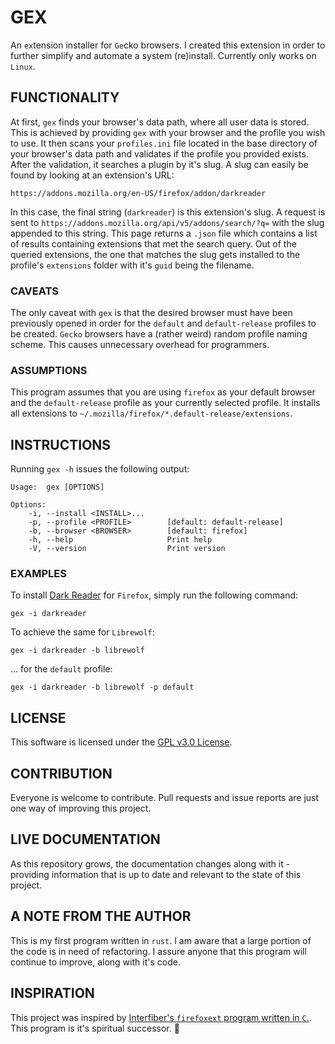 # GEX

An `ex`tension installer for `Ge`cko browsers. I created this extension in order to further simplify and automate a system (re)install. Currently only works on `Linux`.

## FUNCTIONALITY

At first, `gex` finds your browser's data path, where all user data is stored. This is achieved by providing `gex` with your browser and the profile you wish to use. It then scans your `profiles.ini` file located in the base directory of your browser's data path and validates if the profile you provided exists. After the validation, it searches a plugin by it's slug. A slug can easily be found by looking at an extension's URL:

```
https://addons.mozilla.org/en-US/firefox/addon/darkreader
```

In this case, the final string (`darkreader`) is this extension's slug. A request is sent to `https://addons.mozilla.org/api/v5/addons/search/?q=` with the slug appended to this string. This page returns a `.json` file which contains a list of results containing extensions that met the search query. Out of the queried extensions, the one that matches the slug gets installed to the profile's `extensions` folder with it's `guid` being the filename.

### CAVEATS

The only caveat with `gex` is that the desired browser must have been previously opened in order for the `default` and `default-release` profiles to be created. `Gecko` browsers have a (rather weird) random profile naming scheme. This causes unnecessary overhead for programmers.

### ASSUMPTIONS

This program assumes that you are using `firefox` as your default browser and the `default-release` profile as your currently selected profile. It installs all extensions to `~/.mozilla/firefox/*.default-release/extensions`.

## INSTRUCTIONS

Running `gex -h` issues the following output:

```
Usage:  gex [OPTIONS]

Options:
    -i, --install <INSTALL>...
    -p, --profile <PROFILE>        [default: default-release]
    -b, --browser <BROWSER>        [default: firefox]
    -h, --help                     Print help
    -V, --version                  Print version
```

### EXAMPLES

To install [Dark Reader](https://addons.mozilla.org/en-US/firefox/addon/darkreader) for `Firefox`, simply run the following command:

```
gex -i darkreader
```

To achieve the same for `Librewolf`:

```
gex -i darkreader -b librewolf
```

... for the `default` profile:

```
gex -i darkreader -b librewolf -p default
```

## LICENSE

This software is licensed under the [GPL v3.0 License](https://www.gnu.org/licenses/gpl-3.0.en.html).

## CONTRIBUTION

Everyone is welcome to contribute. Pull requests and issue reports are just one way of improving this project.

## LIVE DOCUMENTATION

As this repository grows, the documentation changes along with it - providing information that is up to date and relevant to the state of this project.

## A NOTE FROM THE AUTHOR

This is my first program written in `rust`. I am aware that a large portion of the code is in need of refactoring. I assure anyone that this program will continue to improve, along with it's code.

## INSPIRATION

This project was inspired by [Interfiber's `firefoxext` program written in `C`.](https://github.com/Interfiber/firefoxext). This program is it's spiritual successor. 🙂
